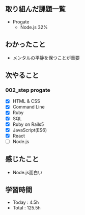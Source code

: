 ## 取り組んだ課題一覧
- Progate
   - Node.js 32%
## わかったこと
- メンタルの平静を保つことが重要
## 次やること
### 002_step progate
- [x]  HTML & CSS
- [x]  Command Line
- [x]  Ruby
- [x]  SQL
- [x]  Ruby on Rails5
- [x]  JavaScript(ES6)
- [x]  React
- [ ]  Node.js
## 感じたこと
- Node.js面白い
## 学習時間
- Today : 4.5h
- Total : 125.5h
